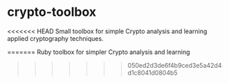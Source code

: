 # crypto-toolbox
<<<<<<< HEAD
Small toolbox for simple Crypto analysis and learning applied cryptography techniques.


=======
Ruby toolbox for simpler Crypto analysis and learning
>>>>>>> 050ed2d3de6f4b9ced3e5a42d4d1c8041d0804b5
